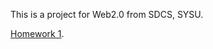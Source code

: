 This is a project for Web2.0 from SDCS, SYSU.

[Homework 1](https://github.com/WillKen/Web2.0/blob/master/Homework%201%20-%20Recipe/index.html).
